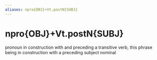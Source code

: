 ```yaml
---
aliases: npro{OBJ}+Vt.postN{SUBJ}
---
```

# npro{OBJ}+Vt.postN{SUBJ}

pronoun in construction with and preceding a transitive verb, this phrase being in construction with a preceding subject nominal